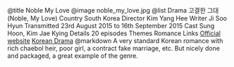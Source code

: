 @title		Noble My Love
@image		noble_my_love.jpg
@list
Drama		&#44256;&#44208;&#54620; &#44536;&#45824; (Noble, My Love)
Country		South Korea
Director		Kim Yang Hee
Writer		Ji Soo Hyun
Transmitted		23rd August 2015 to 16th September 2015
Cast		Sung Hoon, Kim Jae Kying
Details		20 episodes
Themes		Romance
Links		[Official website](https://tv.naver.com/noblemylove) [Korean Drama](https://www.koreandrama.org/noble-my-love/)
@markdown
A very standard Korean romance with rich chaebol heir, poor
girl, a contract fake marriage, etc. But nicely done and
packaged, a great example of the genre.

